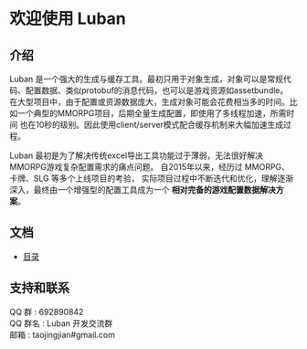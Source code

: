 # 欢迎使用 Luban


## 介绍

Luban 是一个强大的生成与缓存工具。最初只用于对象生成，对象可以是常规代码、配置数据、类似protobuf的消息代码，也可以是游戏资源如assetbundle。
在大型项目中，由于配置或资源数据庞大，生成对象可能会花费相当多的时间。比如一个典型的MMORPG项目，后期全量生成配置，即使用了多线程加速，所需时间
也在10秒的级别。因此使用client/server模式配合缓存机制来大幅加速生成过程。

Luban 最初是为了解决传统excel导出工具功能过于薄弱，无法很好解决MMORPG游戏复杂配置需求的痛点问题。 自2015年以来，经历过 MMORPG、卡牌、SLG 等多个上线项目的考验，
实际项目过程中不断迭代和优化，理解逐渐深入，最终由一个增强型的配置工具成为一个 **相对完备的游戏配置数据解决方案**。

## 文档
* [目录](docs/catalog.md)

## 支持和联系

QQ 群	: 692890842  
QQ 群名	: Luban 开发交流群  
邮箱	: taojingjian#gmail.com  


